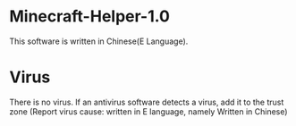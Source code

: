 # Minecraft-Helper-1.0
This software is written in Chinese(E Language).
# Virus
There is no virus.
If an antivirus software detects a virus, add it to the trust zone
(Report virus cause: written in E language, namely Written in Chinese)
